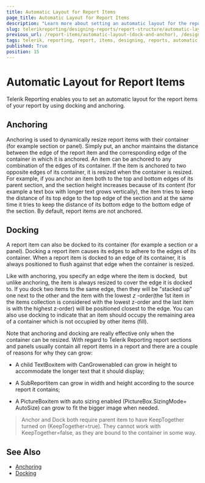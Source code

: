 ```yaml
---
title: Automatic Layout for Report Items
page_title: Automatic Layout for Report Items
description: "Learn more about setting an automatic layout for the report items of your report by docking and anchoring when using Telerik Reporting."
slug: telerikreporting/designing-reports/report-structure/automatic-layout-(dock-and-anchor)
previous_url: /report-items/automatic-layout-(dock-and-anchor), /designing-reports/report-structure/automatic-layout-(dock-and-anchor)
tags: telerik, reporting, report, items, designing, reports, automatic, layout, docking, anchoring
published: True
position: 15
---
```


# Automatic Layout for Report Items

Telerik Reporting enables you to set an automatic layout for the report items of your report by using docking and anchoring.

## Anchoring

Anchoring is used to dynamically resize report items with their container (for example section or panel). Simply put, an anchor maintains the distance between the edge of the report item and the corresponding edge of the container in which it is anchored. An item can be anchored to any combination of the edges of its container. If the item is anchored to two opposite edges of its container, it is resized when the container is resized. For example, if you anchor an item both to the top and bottom edges of its parent section, and the section height increases because of its content (for example a text box with longer text grows vertically), the item tries to keep the distance of its top edge to the top edge of the section and at the same time it tries to keep the distance of its bottom edge to the bottom edge of the section. By default, report items are not anchored.

## Docking

A report item can also be docked to its container (for example a section or a panel). Docking a report item causes its edges to adhere to the edges of its container. When a report item is docked to an edge of its container, it is always positioned to flush against that edge when the container is resized.

Like with anchoring, you specify an edge where the item is docked,  but unlike anchoring, the item is always resized to cover the edge it is docked to. If you dock two items to the same edge, then they will be "stacked up" one next to the other and the item with the lowest *z* -order(the 1st item in the items collection is considered with the lowest z-order and the last item is with the highest z-order) will be positioned closest to the edge. You can also use docking to indicate that an item should occupy the remaining area of a container which is not occupied by other items (fill).

Note that anchoring and docking are really effective only when the container can be resized. With regard to Telerik Reporting report sections and panels usually contain all report items in a report and there are a couple of reasons for why they can grow:

* A child TextBoxitem with CanGrowenabled can grow in height to accommodate the longer text that it should display;

* A SubReportitem can grow in width and height according to the source report it contains;

* A PictureBoxitem with auto sizing enabled (PictureBox.SizingMode= AutoSize) can grow to fit the bigger image when needed.

> Anchor and Dock both require parent item to have KeepTogether turned on (KeepTogether=true). They cannot work with KeepTogether=false, as they are bound to the container in some way.


## See Also
 
* [Anchoring](/reporting/api/Telerik.Reporting.ReportItem#Telerik_Reporting_ReportItem_Anchoring)  
* [Docking](/reporting/api/Telerik.Reporting.ReportItem#Telerik_Reporting_ReportItem_Docking)
